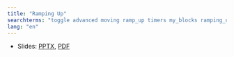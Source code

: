 ```yaml
---
title: "Ramping Up"
searchterms: "toggle advanced moving ramp_up timers my_blocks ramping_up"
lang: "en"
---
```

 <ul>
 <li class="ng-binding">Slides:
 <a href="ProgrammingLessons/advanced/RampUp.pptx">PPTX</a>,
 <a href="ProgrammingLessons/advanced/RampUp.pdf">PDF</a>
 </li>
 </ul>
